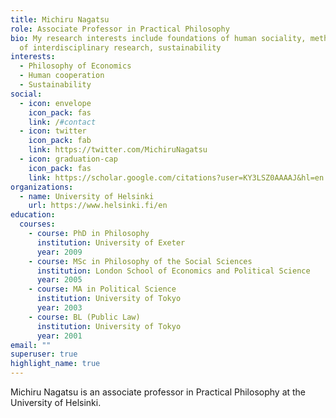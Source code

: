 ```yaml
---
title: Michiru Nagatsu
role: Associate Professor in Practical Philosophy
bio: My research interests include foundations of human sociality, methodology
  of interdisciplinary research, sustainability
interests:
  - Philosophy of Economics
  - Human cooperation
  - Sustainability
social:
  - icon: envelope
    icon_pack: fas
    link: /#contact
  - icon: twitter
    icon_pack: fab
    link: https://twitter.com/MichiruNagatsu
  - icon: graduation-cap
    icon_pack: fas
    link: https://scholar.google.com/citations?user=KY3LSZ0AAAAJ&hl=en
organizations:
  - name: University of Helsinki
    url: https://www.helsinki.fi/en
education:
  courses:
    - course: PhD in Philosophy
      institution: University of Exeter
      year: 2009
    - course: MSc in Philosophy of the Social Sciences
      institution: London School of Economics and Political Science
      year: 2005
    - course: MA in Political Science
      institution: University of Tokyo
      year: 2003
    - course: BL (Public Law)
      institution: University of Tokyo
      year: 2001
email: ""
superuser: true
highlight_name: true
---
```

Michiru Nagatsu is an associate professor in Practical Philosophy at the University of Helsinki.